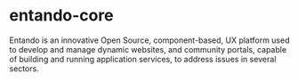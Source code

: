 entando-core
============

Entando is an innovative Open Source, component-based, UX platform used to develop and manage dynamic websites, and community portals, capable of building and running application services, to address issues in several sectors. 
